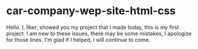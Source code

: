 # car-company-wep-site-html-css
Hello. I, İlker, showed you my project that I made today, this is my first project. I am new to these issues, there may be some mistakes, I apologize for those lines. I'm glad if I helped, I will continue to come.
